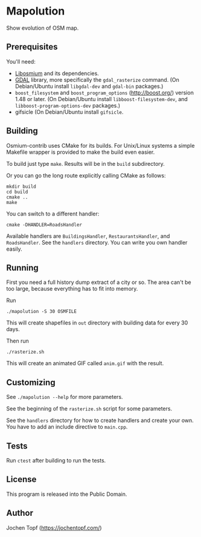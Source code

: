 
# Mapolution

Show evolution of OSM map.

## Prerequisites

You'll need:

* [Libosmium](http://osmcode.org/libosmium) and its dependencies.
* [GDAL](http://gdal.org/) library, more specifically the `gdal_rasterize`
  command. (On Debian/Ubuntu install `libgdal-dev` and `gdal-bin` packages.)
* `boost_filesystem` and `boost_program_options`
  (http://boost.org/) version 1.48 or later.
  (On Debian/Ubuntu install `libboost-filesystem-dev`,
  and `libboost-program-options-dev` packages.)
* gifsicle (On Debian/Ubuntu install `gifsicle`.


## Building

Osmium-contrib uses CMake for its builds. For Unix/Linux systems a simple
Makefile wrapper is provided to make the build even easier.

To build just type `make`. Results will be in the `build` subdirectory.

Or you can go the long route explicitly calling CMake as follows:

    mkdir build
    cd build
    cmake ..
    make

You can switch to a different handler:

    cmake -DHANDLER=RoadsHandler

Available handlers are `BuildingsHandler`, `RestaurantsHandler`, and
`RoadsHandler`. See the `handlers` directory. You can write you own handler
easily.


## Running

First you need a full history dump extract of a city or so. The area
can't be too large, because everything has to fit into memory.

Run

    ./mapolution -S 30 OSMFILE

This will create shapefiles in `out` directory with building data for
every 30 days.

Then run

    ./rasterize.sh

This will create an animated GIF called `anim.gif` with the result.


## Customizing

See `./mapolution --help` for more parameters.

See the beginning of the `rasterize.sh` script for some parameters.

See the `handlers` directory for how to create handlers and create
your own. You have to add an include directive to `main.cpp`.


## Tests

Run `ctest` after building to run the tests.


## License

This program is released into the Public Domain.


## Author

Jochen Topf (https://jochentopf.com/)

